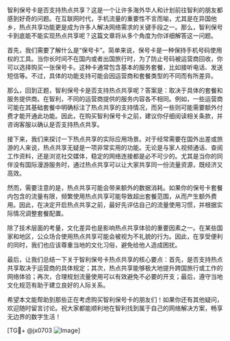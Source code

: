 智利保号卡是否支持热点共享？这是一个让许多海外华人和计划前往智利的朋友都感到好奇的问题。在互联网时代，手机流量的重要性不言而喻，尤其是在异国他乡，热点共享功能更是成为许多人解决网络需求的关键手段之一。那么，智利保号卡到底能不能实现热点共享呢？这篇文章将从多个角度为你详细解答这一问题。

首先，我们需要了解什么是“保号卡”。简单来说，保号卡是一种保持手机号码使用权的工具。当你长时间不在国内或者出国旅行时，为了防止号码被运营商回收，你可以选择购买一张保号卡。这种卡通常包含基本的服务套餐，比如接听电话、发送短信等。不过，具体的功能支持可能会因运营商和套餐类型的不同而有所差异。

那么，回到正题，智利保号卡是否支持热点共享呢？答案是：取决于具体的套餐和服务提供商。在智利，不同的运营商提供的服务内容各不相同。例如，一些运营商可能在其基础套餐中明确标注了热点共享的支持情况，而另一些则可能需要额外付费才能开通此功能。因此，在购买智利保号卡之前，建议你仔细阅读相关条款，并咨询客服以确认是否支持热点共享。

接下来，我们来探讨一下热点共享的实际应用场景。对于经常需要在国外出差或旅游的人来说，热点共享无疑是一项非常实用的功能。无论是与家人视频通话、查阅工作资料，还是浏览社交媒体，稳定的网络连接都是必不可少的。尤其是当你的同伴没有国际漫游服务时，通过热点共享可以让大家共享同一份流量资源，既经济又高效。

然而，需要注意的是，热点共享可能会带来额外的数据消耗。如果你的保号卡套餐内包含的流量有限，频繁使用热点共享可能导致超出套餐范围，从而产生额外费用。因此，在决定开启热点共享之前，最好先评估自己的流量使用习惯，并根据实际情况调整套餐配置。

除了技术层面的考量，文化差异也是影响热点共享体验的重要因素之一。在某些国家和地区，公众场合使用热点共享可能会被视为不礼貌的行为。因此，在享受便利的同时，我们也应该尊重当地的文化习俗，避免给他人造成困扰。

最后，让我们总结一下关于智利保号卡热点共享的核心要点：首先，是否支持热点共享取决于运营商的具体规定；其次，热点共享能够极大地提升跨国旅行或工作的网络体验；再次，合理规划流量使用可以有效避免不必要的开支；最后，遵守当地文化规范有助于建立良好的人际关系。

希望本文能帮助到那些正在考虑购买智利保号卡的朋友们！如果你还有其他疑问，欢迎随时留言讨论。祝大家都能顺利地在智利找到属于自己的网络解决方案，畅享无边界的数字生活！

[TG💪+ @jx0703 ![Image](https://github.com/user-attachments/assets/dbca1d08-cadb-493c-b0ec-ad6f7a83f270)]